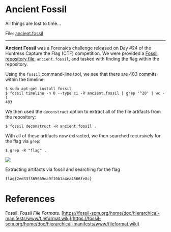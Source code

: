 # Ancient Fossil

All things are lost to time...

File: [ancient.fossil]()

-----

**Ancient Fossil** was a Forensics challenge released on Day #24 of the Huntress Capture the Flag (CTF) competition. We were provided a [Fossil repository file](https://fossil-scm.org/home/doc/hierarchical-manifests/www/fileformat.wiki), `ancient.fossil`, and tasked with finding the flag within the repository.

Using the `fossil` command-line tool, we see that there are 403 commits within the timeline:

```
$ sudo apt-get install fossil
$ fossil timeline -n 0 --type ci -R ancient.fossil | grep '^20' | wc -l  
403
```

We then used the `deconstruct` option to extract all of the file artifacts from the repository:

```
$ fossil deconstruct -R ancient.fossil .
```

With all of these artifacts now extracted, we then searched recursively for the flag via `grep`:

```
$ grep -R "flag" .
```

![](https://miro.medium.com/v2/resize:fit:700/1*WpBkr9XoS2MOhn89ZQhV9g.png)

Extracting artifacts via fossil and searching for the flag

```
flag{2ed33f365669ea9f10b1a4ea4566fe8c}
```

# References

Fossil. _Fossil File Formats_. [https://fossil-scm.org/home/doc/hierarchical-manifests/www/fileformat.wiki](https://fossil-scm.org/home/doc/hierarchical-manifests/www/fileformat.wiki)